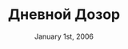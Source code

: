 ---
layout: post
title: "Дневной Дозор"
date: January 1st, 2006
score: 4
category: 
- movie
- Adventure
- Fantasy
- Drama
- Horror
- Action
- Thriller
- Science Fiction
actors: 
- Konstantin Khabenskiy
- Mariya Poroshina
- Vladimir Menshov
actorsImages: 
- http://image.tmdb.org/t/p/w300/dSZhT7njGfcOCqvRhWrX2WANVOt.jpg
- http://image.tmdb.org/t/p/w300/rTPyJduXbBb5pNX9pBLk4knUBdr.jpg
- http://image.tmdb.org/t/p/w300/veJPIWsas025PctmBpP6LpZrR6T.jpg
overview: A man who serves in the war between the forces of Light and Dark comes into possession of a device that can restore life to Moscow, which was nearly destroyed by an apocalyptic event.
poster: http://image.tmdb.org/t/p/w500/9TBOWJUa4igq9FkDWhZRK72K4vQ.jpg/
backdrop: http://image.tmdb.org/t/p/original/18S7W0fuefsW4VA9b5lSjNgXR67.jpg
---
